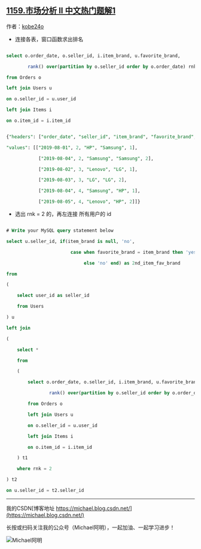 ## [1159.市场分析 II 中文热门题解1](https://leetcode.cn/problems/market-analysis-ii/solutions/100000/rankoverxuan-chu-pai-ming-di-2de-by-kobe24o)

作者：[kobe24o](https://leetcode.cn/u/kobe24o)

- 连接各表，窗口函数求出排名
```sql
select o.order_date, o.seller_id, i.item_brand, u.favorite_brand,
        rank() over(partition by o.seller_id order by o.order_date) rnk
from Orders o 
left join Users u
on o.seller_id = u.user_id
left join Items i
on o.item_id = i.item_id
```

```sql
{"headers": ["order_date", "seller_id", "item_brand", "favorite_brand", "rnk"], 
"values": [["2019-08-01", 2, "HP", "Samsung", 1], 
			["2019-08-04", 2, "Samsung", "Samsung", 2], 
			["2019-08-02", 3, "Lenovo", "LG", 1], 
			["2019-08-03", 3, "LG", "LG", 2], 
			["2019-08-04", 4, "Samsung", "HP", 1], 
			["2019-08-05", 4, "Lenovo", "HP", 2]]}
```
- 选出 rnk = 2 的，再左连接 所有用户的 id

```sql
# Write your MySQL query statement below
select u.seller_id, if(item_brand is null, 'no', 
                        case when favorite_brand = item_brand then 'yes'
                             else 'no' end) as 2nd_item_fav_brand
from
(
    select user_id as seller_id
    from Users
) u
left join
(
    select *
    from
    (
        select o.order_date, o.seller_id, i.item_brand, u.favorite_brand,
                rank() over(partition by o.seller_id order by o.order_date) rnk
        from Orders o 
        left join Users u
        on o.seller_id = u.user_id
        left join Items i
        on o.item_id = i.item_id
    ) t1
    where rnk = 2
) t2
on u.seller_id = t2.seller_id
```

---

我的CSDN[博客地址 https://michael.blog.csdn.net/](https://michael.blog.csdn.net/)

长按或扫码关注我的公众号（Michael阿明），一起加油、一起学习进步！
![Michael阿明](https://pic.leetcode-cn.com/d1c309ae9507172cffcffe0be30c69af87f66a46f8b39b2c32e82b1c462201e3.png)